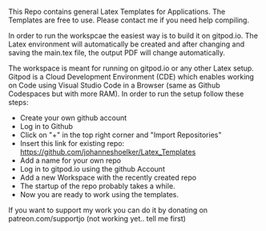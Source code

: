 This Repo contains general Latex Templates for Applications. The Templates are free to use. Please contact me if you need help compiling.

In order to run the workspcae the easiest way is to build it on gitpod.io. The Latex environment will automatically be created and after changing and saving the main.tex file, the output PDF will change automatically.

The workspace is meant for running on gitpod.io or any other Latex setup. Gitpod is a Cloud Development Environment (CDE) which enables working on Code using Visual Studio Code in a Browser (same as Github Codespaces but with more RAM). In order to run the setup follow these steps:
- Create your own github account
- Log in to Github
- Click on "+" in the top right corner and "Import Repositories"
- Insert this link for existing repo: https://github.com/johanneshoelker/Latex_Templates
- Add a name for your own repo
- Log in to gitpod.io using the github Account
- Add a new Workspace with the recently created repo
- The startup of the repo probably takes a while. 
- Now you are ready to work using the templates.

If you want to support my work you can do it by donating on 
patreon.com/supportjo (not working yet.. tell me first)